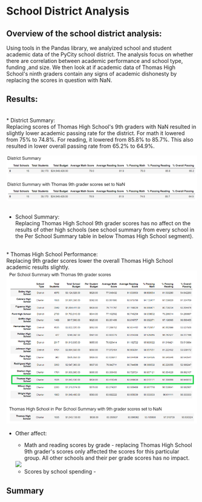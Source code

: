 # School District Analysis<br>

## Overview of the school district analysis:<br>
Using tools in the Pandas library, we analyized school and student academic data of the PyCity school district.  The analysis focus on whether there are correlation between academic performance and school type, funding ,and size.  We then look at if academic data of Thomas High School's ninth graders contain any signs of academic dishonesty by replacing the scores in question with NaN. 

## Results:
<br>
* District Summary:<br>
Replacing scores of Thomas High School's 9th graders with NaN resulted in slightly lower academic passing rate for the district.  For math it lowered from 75% to 74.8%. For reading, it lowered from 85.8% to 85.7%.  This also resulted in lower overall passing rate from 65.2% to 64.9%.<br>
<br>
<img src="Resources/District_Summary_Compare.PNG"><br>
<br>

* School Summary:<br>
Replacing Thomas High School 9th grader scores has no affect on the results of other high schools (see school summary from every school in the Per School Summary table in below Thomas High School segment). <br>
<br>
* Thomas High School Performance:<br>
Replacing 9th grader scores lower the overall Thomas High School academic results slightly.  
<br>
<img src =  "Resources/Schools_w_Thomas_adj.png">

* Other affect:<br>
    - Math and reading scores by grade - replacing Thomas High School 9th grader's scores only affected the scores for this particular group.  All other schools and their per grade scores has no impact.

    <img src = "Resources/Scores by Grade.PNG">

    - Scores by school spending - 
     
## Summary


